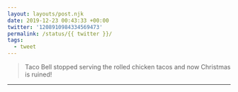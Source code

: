 ```yaml
---
layout: layouts/post.njk
date: 2019-12-23 00:43:33 +00:00
twitter: '1208910984334569473'
permalink: /status/{{ twitter }}/
tags: 
  - tweet
---
```


> Taco Bell stopped serving the rolled chicken tacos and now Christmas is ruined!

---
